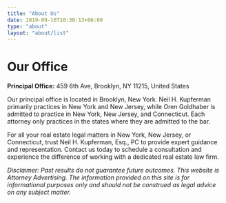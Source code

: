 ```yaml
---
title: "About Us"
date: 2019-09-16T10:30:13+06:00
type: "about"
layout: "about/list"
---
```


# Our Office

**Principal Office:** 459 6th Ave, Brooklyn, NY 11215, United States

Our principal office is located in Brooklyn, New York. Neil H. Kupferman primarily practices in New York and New Jersey, while Oren Goldhaber is admitted to practice in New York, New Jersey, and Connecticut. Each attorney only practices in the states where they are admitted to the bar.

For all your real estate legal matters in New York, New Jersey, or Connecticut, trust Neil H. Kupferman, Esq., PC to provide expert guidance and representation. Contact us today to schedule a consultation and experience the difference of working with a dedicated real estate law firm.

*Disclaimer: Past results do not guarantee future outcomes. This website is Attorney Advertising. The information provided on this site is for informational purposes only and should not be construed as legal advice on any subject matter.*
